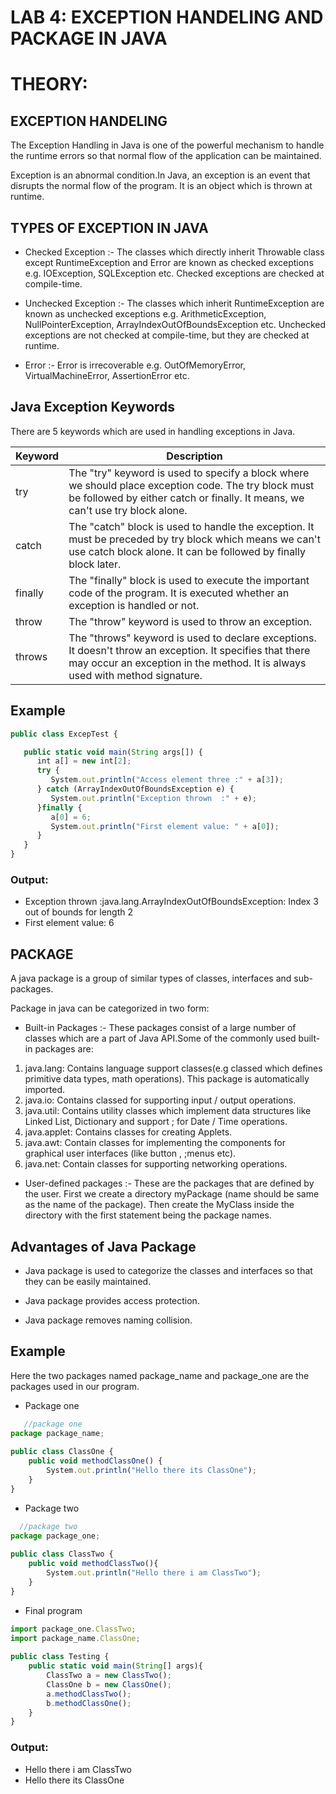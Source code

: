 # LAB 4: EXCEPTION HANDELING AND PACKAGE IN JAVA

# THEORY:

## EXCEPTION HANDELING

The Exception Handling in Java is one of the powerful mechanism to handle the runtime errors so that normal flow of the application can be maintained.

Exception is an abnormal condition.In Java, an exception is an event that disrupts the normal flow of the program. It is an object which is thrown at runtime.

## TYPES OF EXCEPTION IN JAVA

* Checked Exception :-
The classes which directly inherit Throwable class except RuntimeException and Error are known as checked exceptions e.g. IOException, SQLException etc. Checked exceptions are checked at compile-time.

* Unchecked Exception :-
The classes which inherit RuntimeException are known as unchecked exceptions e.g. ArithmeticException, NullPointerException, ArrayIndexOutOfBoundsException etc. Unchecked exceptions are not checked at compile-time, but they are checked at runtime.

* Error :-
Error is irrecoverable e.g. OutOfMemoryError, VirtualMachineError, AssertionError etc.

## Java Exception Keywords
There are 5 keywords which are used in handling exceptions in Java.

Keyword | Description
------------ | ------------
try | The "try" keyword is used to specify a block where we should place exception code. The try block must be followed by either catch or finally. It means, we can't use try block alone. 
catch | The "catch" block is used to handle the exception. It must be preceded by try block which means we can't use catch block alone. It can be followed by finally block later.
finally | The "finally" block is used to execute the important code of the program. It is executed whether an exception is handled or not.
throw | The "throw" keyword is used to throw an exception.
throws | The "throws" keyword is used to declare exceptions. It doesn't throw an exception. It specifies that there may occur an exception in the method. It is always used with method signature.

## Example
```javascript
public class ExcepTest {

   public static void main(String args[]) {
      int a[] = new int[2];
      try {
         System.out.println("Access element three :" + a[3]);
      } catch (ArrayIndexOutOfBoundsException e) {
         System.out.println("Exception thrown  :" + e);
      }finally {
         a[0] = 6;
         System.out.println("First element value: " + a[0]);
      }
   }
}
```
### Output:
* Exception thrown  :java.lang.ArrayIndexOutOfBoundsException: Index 3 out of bounds for length 2
* First element value: 6

## PACKAGE

A java package is a group of similar types of classes, interfaces and sub-packages.

Package in java can be categorized in two form:

* Built-in Packages :-
These packages consist of a large number of classes which are a part of Java API.Some of the commonly used built-in packages are:
1) java.lang: Contains language support classes(e.g classed which defines primitive data types, math operations). This package is automatically imported.
2)  java.io: Contains classed for supporting input / output operations.
3)  java.util: Contains utility classes which implement data structures like Linked List, Dictionary and support ; for Date / Time operations.
4)  java.applet: Contains classes for creating Applets.
5)  java.awt: Contain classes for implementing the components for graphical user interfaces (like button , ;menus etc).
6)  java.net: Contain classes for supporting networking operations.

* User-defined packages :-
These are the packages that are defined by the user. First we create a directory myPackage (name should be same as the name of the package). Then create the MyClass inside the directory with the first statement being the package names.

## Advantages of Java Package
* Java package is used to categorize the classes and interfaces so that they can be easily maintained.

* Java package provides access protection.

* Java package removes naming collision.

## Example
Here the two packages named package_name and package_one are the packages used in our program.
* Package one
```javascript
   //package one
package package_name; 
  
public class ClassOne { 
    public void methodClassOne() { 
        System.out.println("Hello there its ClassOne"); 
    } 
} 
```
* Package two
```javascript
  //package two
package package_one; 
  
public class ClassTwo { 
    public void methodClassTwo(){ 
        System.out.println("Hello there i am ClassTwo"); 
    }     
} 
```
* Final program
```javascript
import package_one.ClassTwo; 
import package_name.ClassOne; 
  
public class Testing { 
    public static void main(String[] args){ 
        ClassTwo a = new ClassTwo(); 
        ClassOne b = new ClassOne(); 
        a.methodClassTwo(); 
        b.methodClassOne(); 
    } 
} 
```

### Output:
* Hello there i am ClassTwo
* Hello there its ClassOne
